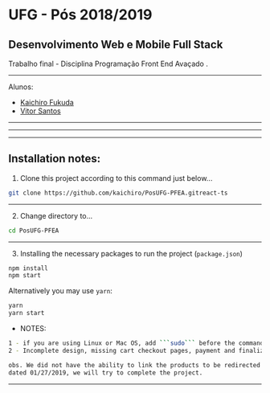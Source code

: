 # UFG - Pós 2018/2019

## Desenvolvimento Web e Mobile Full Stack

Trabalho final - Disciplina Programação Front End Avaçado .

---

Alunos:
  * [Kaichiro Fukuda](https://github.com/kaichiro)
  * [Vitor Santos](https://github.com/VitorSantos1996)

---
---
---

## Installation notes:

1) Clone this project according to this command just below...

```sh
git clone https://github.com/kaichiro/PosUFG-PFEA.gitreact-ts
```

---

2) Change directory to...

```sh
cd PosUFG-PFEA
```

---

3) Installing the necessary packages to run the project (`package.json`)

```sh
npm install
npm start
```

Alternatively you may use ```yarn```:

```sh
yarn
yarn start
```

* NOTES: 
```sh
1 - if you are using Linux or Mac OS, add ```sudo``` before the commands, if necessary.
2 - Incomplete design, missing cart checkout pages, payment and finalized.
```
```sh
obs. We did not have the ability to link the products to be redirected to the cart, even though it is 
dated 01/27/2019, we will try to complete the project.
```
---

